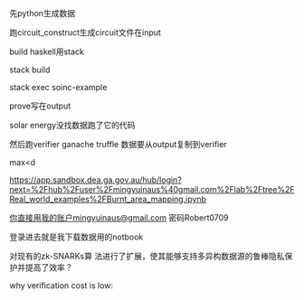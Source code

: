 先python生成数据

跑circuit_construct生成circuit文件在input

build haskell用stack

stack build

stack exec soinc-example

prove写在output

solar energy没找数据跑了它的代码

然后跑verifier ganache truffle 数据要从output复制到verifier



max<d

https://app.sandbox.dea.ga.gov.au/hub/login?next=%2Fhub%2Fuser%2Fmingyuinaus%40gmail.com%2Flab%2Ftree%2FReal_world_examples%2FBurnt_area_mapping.ipynb

你直接用我的账户mingyuinaus@gmail.com 密码Robert0709

登录进去就是我下载数据用的notbook



对现有的zk-SNARKs算 法进行了扩展，使其能够支持多异构数据源的鲁棒隐私保护并提高了效率？





why verification cost is low:

